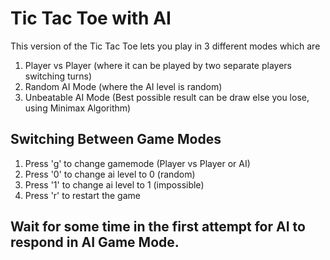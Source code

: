 # Tic Tac Toe with AI
This version of the Tic Tac Toe lets you play in 3 different modes which are 
1. Player vs Player (where it can be played by two separate players switching turns)
2. Random AI Mode (where the AI level is random)
3. Unbeatable AI Mode (Best possible result can be draw else you lose, using Minimax Algorithm)

## Switching Between Game Modes
1. Press 'g' to change gamemode (Player vs Player or AI)
2. Press '0' to change ai level to 0 (random)
3. Press '1' to change ai level to 1 (impossible)
4. Press 'r' to restart the game

## Wait for some time in the first attempt for AI to respond in AI Game Mode.
